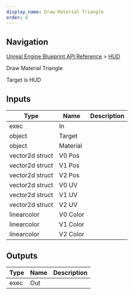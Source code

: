 ```yaml
---
display_name: Draw Material Triangle
order: 6
---
```

## Navigation

[Unreal Engine Blueprint API Reference](https://dev.epicgames.com/documentation/en-us/unreal-engine/BlueprintAPI) > [HUD](https://dev.epicgames.com/documentation/en-us/unreal-engine/BlueprintAPI/HUD)

Draw Material Triangle

Target is HUD

## Inputs

| Type | Name | Description |
| --- | --- | --- |
| exec | In |  |
| object | Target |  |
| object | Material |  |
| vector2d struct | V0 Pos |  |
| vector2d struct | V1 Pos |  |
| vector2d struct | V2 Pos |  |
| vector2d struct | V0 UV |  |
| vector2d struct | V1 UV |  |
| vector2d struct | V2 UV |  |
| linearcolor | V0 Color |  |
| linearcolor | V1 Color |  |
| linearcolor | V2 Color |  |

## Outputs

| Type | Name | Description |
| --- | --- | --- |
| exec | Out |  |
